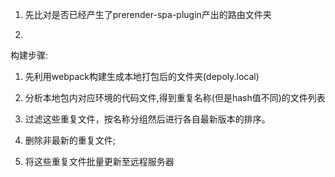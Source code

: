1. 先比对是否已经产生了prerender-spa-plugin产出的路由文件夹

2. 


构建步骤:

1. 先利用webpack构建生成本地打包后的文件夹(depoly.local)

2. 分析本地包内对应环境的代码文件,得到重复名称(但是hash值不同)的文件列表

3. 过滤这些重复文件，按名称分组然后进行各自最新版本的排序。

4. 删除非最新的重复文件;

5. 将这些重复文件批量更新至远程服务器